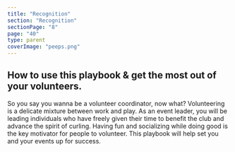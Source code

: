 ```yaml
---
title: "Recognition"
section: "Recognition"
sectionPage: "8"
page: "40"
type: parent
coverImage: "peeps.png"
---
```


## How to use this playbook & get the most out of your volunteers.

So you say you wanna be a volunteer coordinator, now what? Volunteering is a delicate mixture between work and play. As an event leader, you will be leading individuals who have freely given their time to benefit the club and advance the spirit of curling. Having fun and socializing while doing good is the key motivator for people to volunteer. This playbook will help set you and your events up for success.
